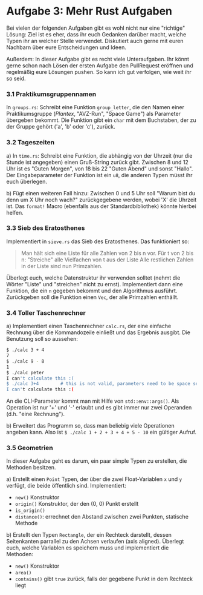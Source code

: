 Aufgabe 3: Mehr Rust Aufgaben
=================================

Bei vielen der folgenden Aufgaben gibt es wohl nicht nur eine "richtige" Lösung: Ziel ist es eher, dass ihr euch Gedanken darüber macht, welche Typen ihr an welcher Stelle verwendet. Diskutiert auch gerne mit euren Nachbarn über eure Entscheidungen und Ideen.

Außerdem: In dieser Aufgabe gibt es recht viele Unteraufgaben. Ihr könnt gerne schon nach Lösen der ersten Aufgabe den PullRequest eröffnen und regelmäßig eure Lösungen pushen. So kann ich gut verfolgen, wie weit ihr so seid.

### 3.1 Praktikumsgruppennamen

In `groups.rs`: Schreibt eine Funktion `group_letter`, die den Namen einer Praktikumsgruppe (*Plantex*, "AVZ-Run", "Space Game") als Parameter übergeben bekommt. Die Funktion gibt ein `char` mit dem Buchstaben, der zu der Gruppe gehört ('a', 'b' oder 'c'), zurück.


### 3.2 Tageszeiten

a) In `time.rs`: Schreibt eine Funktion, die abhängig von der Uhrzeit (nur die Stunde ist angegeben) einen Gruß-String zurück gibt. Zwischen 8 und 12 Uhr ist es "Guten Morgen", von 18 bis 22 "Guten Abend" und sonst "Hallo". Der Eingabeparameter der Funktion ist ein `u8`, die anderen Typen müsst ihr euch überlegen.

b) Fügt einen weiteren Fall hinzu: Zwischen 0 und 5 Uhr soll "Warum bist du denn um X Uhr noch wach?" zurückgegebene werden, wobei 'X' die Uhrzeit ist. Das `format!` Macro (ebenfalls aus der Standardbibliothek) könnte hierbei helfen.


### 3.3 Sieb des Eratosthenes

Implementiert in `sieve.rs` das Sieb des Eratosthenes. Das funktioniert so:

> Man hält sich eine Liste für alle Zahlen von 2 bis n vor.
> Für t von 2 bis n:
>   "Streiche" alle Vielfachen von t aus der Liste
> Alle restlichen Zahlen in der Liste sind nun Primzahlen.

Überlegt euch, welche Datenstruktur ihr verwenden solltet (nehmt die Wörter "Liste" und "streichen" nicht zu ernst). Implementiert dann eine Funktion, die ein `n` gegeben bekommt und den Algorithmus ausführt. Zurückgeben soll die Funktion einen `Vec`, der alle Primzahlen enthällt.


### 3.4 Toller Taschenrechner

a) Implementiert einen Taschenrechner `calc.rs`, der eine einfache Rechnung über die Kommandozeile einließt und das Ergebnis ausgibt. Die Benutzung soll so aussehen:

```bash
$ ./calc 3 + 4
7
$ ./calc 9 - 8
1
$ ./calc peter
I can't calculate this :(
$ ./calc 3+4        # this is not valid, parameters need to be space separated
I can't calculate this :(
```

An die CLI-Parameter kommt man mit Hilfe von `std::env::args()`. Als Operation ist nur '+' und '-' erlaubt und es gibt immer nur zwei Operanden (d.h. "eine Rechnung").

b) Erweitert das Programm so, dass man beliebig viele Operationen angeben kann. Also ist `$ ./calc 1 + 2 + 3 + 4 + 5 - 10` ein gültiger Aufruf.


### 3.5 Geometrien

In dieser Aufgabe geht es darum, ein paar simple Typen zu erstellen, die Methoden besitzen.

a) Erstellt einen `Point` Typen, der über die zwei Float-Variablen `x` und `y` verfügt, die beide öffentlich sind. Implementiert:

- `new()` Konstruktor
- `origin()` Konstruktor, der den (0, 0) Punkt erstellt
- `is_origin()`
- `distance()`: errechnet den Abstand zwischen zwei Punkten, statische Methode

b) Erstellt den Typen `Rectangle`, der ein Rechteck darstellt, dessen Seitenkanten parrallel zu den Achsen verlaufen (axis aligned). Überlegt euch, welche Variablen es speichern muss und implementiert die Methoden:

- `new()` Konstruktor
- `area()`
- `contains()` gibt `true` zurück, falls der gegebene Punkt in dem Rechteck liegt
